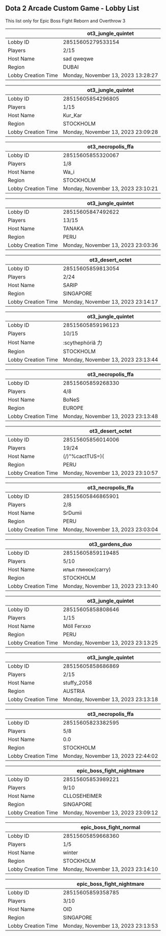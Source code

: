 ## Dota 2 Arcade Custom Game - Lobby List

This list only for Epic Boss Fight Reborn and Overthrow 3

|  | ot3_jungle_quintet |
| ------ | ------ |
| Lobby ID | 28515605279533154 |
| Players | 2/15 |
| Host Name | sad qweqwe |
| Region | DUBAI |
| Lobby Creation Time | Monday, November 13, 2023 13:28:27 |


|  | ot3_jungle_quintet |
| ------ | ------ |
| Lobby ID | 28515605854296805 |
| Players | 1/15 |
| Host Name | Kur_Kar |
| Region | STOCKHOLM |
| Lobby Creation Time | Monday, November 13, 2023 23:09:28 |


|  | ot3_necropolis_ffa |
| ------ | ------ |
| Lobby ID | 28515605855320067 |
| Players | 1/8 |
| Host Name | Wa_i |
| Region | STOCKHOLM |
| Lobby Creation Time | Monday, November 13, 2023 23:10:21 |


|  | ot3_jungle_quintet |
| ------ | ------ |
| Lobby ID | 28515605847492622 |
| Players | 13/15 |
| Host Name | TANAKA |
| Region | PERU |
| Lobby Creation Time | Monday, November 13, 2023 23:03:36 |


|  | ot3_desert_octet |
| ------ | ------ |
| Lobby ID | 28515605859813054 |
| Players | 2/24 |
| Host Name | SARIP |
| Region | SINGAPORE |
| Lobby Creation Time | Monday, November 13, 2023 23:14:17 |


|  | ot3_jungle_quintet |
| ------ | ------ |
| Lobby ID | 28515605859196123 |
| Players | 10/15 |
| Host Name | :scythephόriâ 力 |
| Region | STOCKHOLM |
| Lobby Creation Time | Monday, November 13, 2023 23:13:44 |


|  | ot3_necropolis_ffa |
| ------ | ------ |
| Lobby ID | 28515605859268330 |
| Players | 4/8 |
| Host Name | BoNeS |
| Region | EUROPE |
| Lobby Creation Time | Monday, November 13, 2023 23:13:48 |


|  | ot3_desert_octet |
| ------ | ------ |
| Lobby ID | 28515605856014006 |
| Players | 19/24 |
| Host Name | (/)"%cactTUS=)( |
| Region | PERU |
| Lobby Creation Time | Monday, November 13, 2023 23:10:57 |


|  | ot3_necropolis_ffa |
| ------ | ------ |
| Lobby ID | 28515605846865901 |
| Players | 2/8 |
| Host Name | SrDumii |
| Region | PERU |
| Lobby Creation Time | Monday, November 13, 2023 23:03:04 |


|  | ot3_gardens_duo |
| ------ | ------ |
| Lobby ID | 28515605859119485 |
| Players | 5/10 |
| Host Name | илья глинюк(carry) |
| Region | STOCKHOLM |
| Lobby Creation Time | Monday, November 13, 2023 23:13:40 |


|  | ot3_jungle_quintet |
| ------ | ------ |
| Lobby ID | 28515605858808646 |
| Players | 1/15 |
| Host Name | Möll Ferxxo |
| Region | PERU |
| Lobby Creation Time | Monday, November 13, 2023 23:13:25 |


|  | ot3_jungle_quintet |
| ------ | ------ |
| Lobby ID | 28515605858686869 |
| Players | 2/15 |
| Host Name | stuffy_2058 |
| Region | AUSTRIA |
| Lobby Creation Time | Monday, November 13, 2023 23:13:18 |


|  | ot3_necropolis_ffa |
| ------ | ------ |
| Lobby ID | 28515605823382595 |
| Players | 5/8 |
| Host Name | 0.0 |
| Region | STOCKHOLM |
| Lobby Creation Time | Monday, November 13, 2023 22:44:02 |


|  | epic_boss_fight_nightmare |
| ------ | ------ |
| Lobby ID | 28515605853989221 |
| Players | 9/10 |
| Host Name | CLLOSEHEIMER |
| Region | SINGAPORE |
| Lobby Creation Time | Monday, November 13, 2023 23:09:12 |


|  | epic_boss_fight_normal |
| ------ | ------ |
| Lobby ID | 28515605859668360 |
| Players | 1/5 |
| Host Name | winter |
| Region | STOCKHOLM |
| Lobby Creation Time | Monday, November 13, 2023 23:14:10 |


|  | epic_boss_fight_nightmare |
| ------ | ------ |
| Lobby ID | 28515605859358785 |
| Players | 3/10 |
| Host Name | OID |
| Region | SINGAPORE |
| Lobby Creation Time | Monday, November 13, 2023 23:13:53 |


